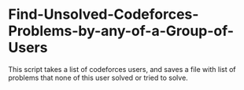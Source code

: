 # Find-Unsolved-Codeforces-Problems-by-any-of-a-Group-of-Users
This script takes a list of codeforces users, and saves a file with list of problems that none of this user solved or tried to solve. 
